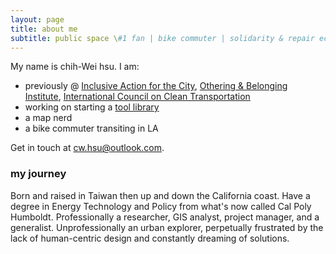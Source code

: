 ```yaml
---
layout: page
title: about me
subtitle: public space \#1 fan | bike commuter | solidarity & repair economy
---
```


My name is chih-Wei hsu. I am: 

- previously @ <a href="https://inclusiveaction.org" target="_blank">Inclusive Action for the City</a>, <a href="https://belonging.berkeley.edu/" target="_blank">Othering & Belonging Institute</a>, <a href="https://theicct.org/" target="_blank">International Council on Clean Transportation</a>  
- working on starting a <a href="https://latoollibrary.org/" target="_blank">tool library</a>  
- a map nerd  
- a bike commuter transiting in LA   


Get in touch at cw.hsu@outlook.com. 

### my journey

Born and raised in Taiwan then up and down the California coast. Have a degree in Energy Technology and Policy from what's now called Cal Poly Humboldt. Professionally a researcher, 
GIS analyst, project manager, and a generalist. Unprofessionally an urban explorer, perpetually frustrated by the lack of human-centric design and constantly dreaming of solutions.

